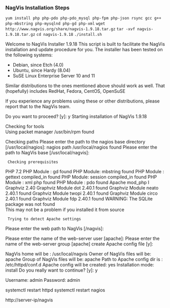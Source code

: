 ### NagVis Installation Steps ###

`yum install php php-pdo php-pdo_mysql php-fpm php-json rsync gcc g++ php-mbstring php-mysqlnd php-gd php-xml`
`wget http://www.nagvis.org/share/nagvis-1.9.18.tar.gz`
`tar -xvf nagvis-1.9.18.tar.gz`
`cd nagvis-1.9.18`
`./install.sh`

Welcome	to NagVis Installer 1.9.18
This script is built to facilitate the NagVis installation and update
procedure for you. The installer has been tested on the following systems:
- Debian, since Etch (4.0)
- Ubuntu, since Hardy (8.04)
- SuSE Linux Enterprise Server 10 and 11

Similar distributions to the ones mentioned above should work as well.
That (hopefully) includes RedHat, Fedora, CentOS, OpenSuSE

If you experience any problems using these or other distributions, please
report that to the NagVis team.

Do you want to proceed? [y]: y
Starting installation of NagVis 1.9.18

Checking for tools 	
Using packet manager /usr/bin/rpm found 

Checking paths
Please enter the path to the nagios base directory [/usr/local/nagios]: 
nagios path /usr/local/nagios	found
Please enter the path to NagVis base [/usr/local/nagvis]: 

	 Checking prerequisites 	
 PHP 7.2
	PHP Module : gd                     found
	PHP	Module:	mbstring                found
	PHP	Module :	gettext compiled_in   found
	PHP	Module:	session compiled_in     found
	PHP Module : xml	php               found
	PHP Module : pdo                    found
 Apache mod_php I Graphviz 2.40
	Graphviz Module	dot 2.40.1          found
	Graphviz Module	neato 2.40.1        found
	Graphviz Module	twopi 2.40.1        found
	Graphviz Module	circo 2.40.1        found
	Graphviz Module	fdp 2.40.1          found
 WARNING: The SQLite package was not found	
      This may not be a problem if you installed it from source

	 Trying to detect Apache settings
 Please enter the web path to NagVis [/nagvis]:
 
Please enter the name of the web-server user [apache]: 
Please enter the name of the web-server group [apache] 
create Apache config file [y]:

NagVis home will be : /usr/local/nagvis
Owner of NagVis files will be: apache
Group of NagVis files will be: apache
Path to Apache config dir is : /etc/httpd/conf.d
Apache config will be created: yes
Installation mode: install
Do you really want to continue? [y]: y

Username: admin
Password: admin

systemctl restart httpd
systemctl restart nagios

http://server-ip/nagvis
